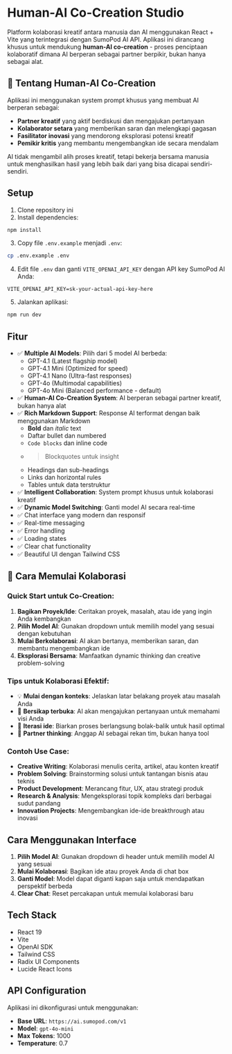 # Human-AI Co-Creation Studio

Platform kolaborasi kreatif antara manusia dan AI menggunakan React + Vite yang terintegrasi dengan SumoPod AI API. Aplikasi ini dirancang khusus untuk mendukung **human-AI co-creation** - proses penciptaan kolaboratif dimana AI berperan sebagai partner berpikir, bukan hanya sebagai alat.

## 🎯 Tentang Human-AI Co-Creation

Aplikasi ini menggunakan system prompt khusus yang membuat AI berperan sebagai:

- **Partner kreatif** yang aktif berdiskusi dan mengajukan pertanyaan
- **Kolaborator setara** yang memberikan saran dan melengkapi gagasan
- **Fasilitator inovasi** yang mendorong eksplorasi potensi kreatif
- **Pemikir kritis** yang membantu mengembangkan ide secara mendalam

AI tidak mengambil alih proses kreatif, tetapi bekerja bersama manusia untuk menghasilkan hasil yang lebih baik dari yang bisa dicapai sendiri-sendiri.

## Setup

1. Clone repository ini
2. Install dependencies:

```bash
npm install
```

3. Copy file `.env.example` menjadi `.env`:

```bash
cp .env.example .env
```

4. Edit file `.env` dan ganti `VITE_OPENAI_API_KEY` dengan API key SumoPod AI Anda:

```
VITE_OPENAI_API_KEY=sk-your-actual-api-key-here
```

5. Jalankan aplikasi:

```bash
npm run dev
```

## Fitur

- ✅ **Multiple AI Models**: Pilih dari 5 model AI berbeda:
  - GPT-4.1 (Latest flagship model)
  - GPT-4.1 Mini (Optimized for speed)
  - GPT-4.1 Nano (Ultra-fast responses)
  - GPT-4o (Multimodal capabilities)
  - GPT-4o Mini (Balanced performance - default)
- ✅ **Human-AI Co-Creation System**: AI berperan sebagai partner kreatif, bukan hanya alat
- ✅ **Rich Markdown Support**: Response AI terformat dengan baik menggunakan Markdown
  - **Bold** dan _italic_ text
  - Daftar bullet dan numbered
  - `Code blocks` dan inline code
  - > Blockquotes untuk insight
  - Headings dan sub-headings
  - Links dan horizontal rules
  - Tables untuk data terstruktur
- ✅ **Intelligent Collaboration**: System prompt khusus untuk kolaborasi kreatif
- ✅ **Dynamic Model Switching**: Ganti model AI secara real-time
- ✅ Chat interface yang modern dan responsif
- ✅ Real-time messaging
- ✅ Error handling
- ✅ Loading states
- ✅ Clear chat functionality
- ✅ Beautiful UI dengan Tailwind CSS

## 🚀 Cara Memulai Kolaborasi

### Quick Start untuk Co-Creation:

1. **Bagikan Proyek/Ide**: Ceritakan proyek, masalah, atau ide yang ingin Anda kembangkan
2. **Pilih Model AI**: Gunakan dropdown untuk memilih model yang sesuai dengan kebutuhan
3. **Mulai Berkolaborasi**: AI akan bertanya, memberikan saran, dan membantu mengembangkan ide
4. **Eksplorasi Bersama**: Manfaatkan dynamic thinking dan creative problem-solving

### Tips untuk Kolaborasi Efektif:

- 💡 **Mulai dengan konteks**: Jelaskan latar belakang proyek atau masalah Anda
- 🎯 **Bersikap terbuka**: AI akan mengajukan pertanyaan untuk memahami visi Anda
- 🔄 **Iterasi ide**: Biarkan proses berlangsung bolak-balik untuk hasil optimal
- 🤝 **Partner thinking**: Anggap AI sebagai rekan tim, bukan hanya tool

### Contoh Use Case:

- **Creative Writing**: Kolaborasi menulis cerita, artikel, atau konten kreatif
- **Problem Solving**: Brainstorming solusi untuk tantangan bisnis atau teknis
- **Product Development**: Merancang fitur, UX, atau strategi produk
- **Research & Analysis**: Mengeksplorasi topik kompleks dari berbagai sudut pandang
- **Innovation Projects**: Mengembangkan ide-ide breakthrough atau inovasi

## Cara Menggunakan Interface

1. **Pilih Model AI**: Gunakan dropdown di header untuk memilih model AI yang sesuai
2. **Mulai Kolaborasi**: Bagikan ide atau proyek Anda di chat box
3. **Ganti Model**: Model dapat diganti kapan saja untuk mendapatkan perspektif berbeda
4. **Clear Chat**: Reset percakapan untuk memulai kolaborasi baru

## Tech Stack

- React 19
- Vite
- OpenAI SDK
- Tailwind CSS
- Radix UI Components
- Lucide React Icons

## API Configuration

Aplikasi ini dikonfigurasi untuk menggunakan:

- **Base URL**: `https://ai.sumopod.com/v1`
- **Model**: `gpt-4o-mini`
- **Max Tokens**: 1000
- **Temperature**: 0.7
